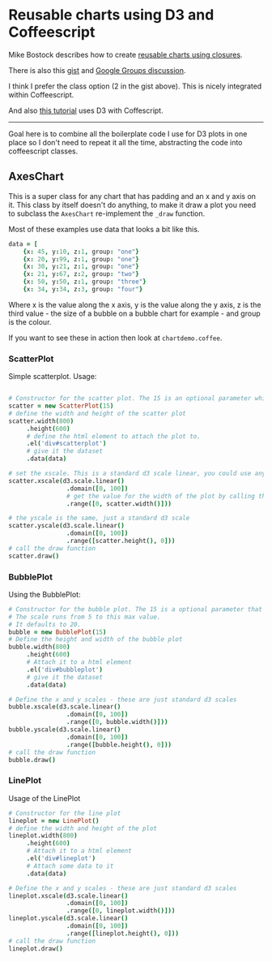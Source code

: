 # Reusable charts using D3 and Coffeescript

Mike Bostock describes how to create [reusable charts using closures](http://bost.ocks.org/mike/chart/).

There is also this [gist](https://gist.github.com/dandavison/4152640) and [Google Groups discussion](https://groups.google.com/forum/#!msg/d3-js/0mG_lzRIJRc/8H5ogxkVo6sJ).

I think I prefer the class option (2 in the gist above). This is nicely integrated within Coffeescript.

And also [this tutorial](http://dealloc.me/2011/06/24/d3-is-not-a-graphing-library.html) uses D3 with Coffescript.


----

Goal here is to combine all the boilerplate code I use for D3 plots in one place so I don't need to repeat it all the time, abstracting the code into coffeescript classes.

## AxesChart

This is a super class for any chart that has padding and an x and y axis on it. This class by itself doesn't do anything, to make it draw a plot you need to subclass the `AxesChart` re-implement the `_draw` function.

Most of these examples use data that looks a bit like this.

```coffee
data = [
	{x: 45, y:10, z:1, group: "one"}
	{x: 20, y:99, z:1, group: "one"}
	{x: 30, y:21, z:1, group: "one"}
	{x: 21, y:67, z:2, group: "two"}
	{x: 50, y:50, z:1, group: "three"}
	{x: 34, y:34, z:3, group: "four"}
```

Where x is the value along the x axis, y is the value along the y axis, z is the third value - the size of a bubble on a bubble chart for example - and group is the colour.

If you want to see these in action then look at `chartdemo.coffee`.

### ScatterPlot

Simple scatterplot. Usage:

```coffee

# Constructor for the scatter plot. The 15 is an optional parameter which defines the size of the points. It defaults to 5 if you leave it out
scatter = new ScatterPlot(15)
# define the width and height of the scatter plot
scatter.width(800)
	 .height(600)
	 # define the html element to attach the plot to.
	 .el('div#scatterplot')
	 # give it the dataset
	 .data(data)

# set the xscale. This is a standard d3 scale linear, you could use anything you like
scatter.xscale(d3.scale.linear()
				.domain([0, 100])
				# get the value for the width of the plot by calling the width function with no arguments
				.range([0, scatter.width()]))

# the yscale is the same, just a standard d3 scale
scatter.yscale(d3.scale.linear()
				.domain([0, 100])
				.range([scatter.height(), 0]))
# call the draw function
scatter.draw()
```

### BubblePlot

Using the BubblePlot:

```coffee
# Constructor for the bubble plot. The 15 is a optional parameter that defines the maximum area of a bubble. 
# The scale runs from 5 to this max value. 
# It defaults to 20.
bubble = new BubblePlot(15)
# Define the height and width of the bubble plot
bubble.width(800)
	 .height(600)
	 # Attach it to a html element
	 .el('div#bubbleplot')
	 # give it the dataset
	 .data(data)

# Define the x and y scales - these are just standard d3 scales
bubble.xscale(d3.scale.linear()
				.domain([0, 100])
				.range([0, bubble.width()]))
bubble.yscale(d3.scale.linear()
				.domain([0, 100])
				.range([bubble.height(), 0]))
# call the draw function
bubble.draw()
```
### LinePlot

Usage of the LinePlot

```coffee
# Constructor for the line plot
lineplot = new LinePlot()
# define the width and height of the plot
lineplot.width(800)
	 .height(600)
	 # Attach it to a html element
	 .el('div#lineplot')
	 # Attach some data to it
	 .data(data)

# Define the x and y scales - these are just standard d3 scales
lineplot.xscale(d3.scale.linear()
				.domain([0, 100])
				.range([0, lineplot.width()]))
lineplot.yscale(d3.scale.linear()
				.domain([0, 100])
				.range([lineplot.height(), 0]))
# call the draw function
lineplot.draw()

```
